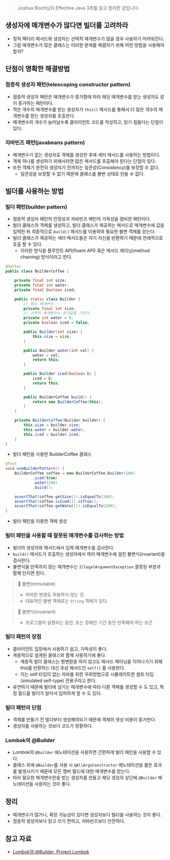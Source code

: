 > Joshua Bloch님의 Effective Java 3/E를 읽고 정리한 글입니다.
>

## 생성자에 매개변수가 많다면 빌더를 고려하라

- 정적 팩터리 메서드와 생성자는 선택적 매개변수가 많을 경우 사용하기 어려워진다.
- 그럼 매개변수가 많은 클래스는 이러한 문제를 해결하기 위해 어떤 방법을 사용해야 할까?

## 단점이 명확한 해결방법

### 점층적 생성자 패턴(telescoping constructor pattern)

- 점층적 생성자 패턴은 매개변수가 증가함에 따라 해당 매개변수를 받는 생성자도 같이 증가하는 패턴이다.
- 적은 개수의 매개변수를 받는 생성자가 `this()` 메서드를 통해서 더 많은 개수의 매개변수를 받는 생성자를 호출한다.
- 매개변수의 개수가 늘어날수록 클라이언트 코드를 작성하고, 읽기 힘들다는 단점이 있다.

### 자바빈즈 패턴(javabeans pattern)

- 매개변수가 없는 생성자로 객체를 생성한 후에 세터 메서드를 사용하는 방법이다.
- 객체 하나를 생성하기 위해서라면 많은 메서드를 호출해야 된다는 단점이 있다.
- 또한 객체가 완전히 생성되기 전까지는 일관성(Consistency)를 보장할 수 없다.
    - 일관성을 보장할 수 없기 때문에 클래스를 불변 상태로 만들 수 없다.
    

## 빌더를 사용하는 방법

### 빌더 패턴(builder pattern)

- 점층적 생성자 패턴의 안정성과 자바빈즈 패턴의 가독성을 겸비한 패턴이다.
- 빌더 클래스의 객체를 생성하고, 빌더 클래스가 제공하는 메서드로 매개변수에 값을 입력한 뒤 최종적으로 `build()` 메서드를 이용하여 필요한 불변 객체를 얻는다.
- 빌더 클래스가 제공하는 세터 메서드들은 자기 자신을 반환하기 때문에 연쇄적으로 호출 할 수 있다.
    - 이러한 방식을 플루언트 API(fluent API) 혹은 메서드 체이닝(method chaining) 방식이라고 한다.

```java
@Getter
public class BuilderCoffee {

    private final int size;
    private final int water;
    private final boolean iced;

    public static class Builder {
        // 필수 매개변수
        private final int size;
        // 선택적 매개변수는 초기값을 가진다.
        private int water = 0;
        private boolean iced = false;

        public Builder(int size) {
            this.size = size;
        }

        public Builder water(int val) {
            water = val;
            return this;
        }

        public Builder iced(boolean b) {
            iced = b;
            return this;
        }

        public BuilderCoffee build() {
            return new BuilderCoffee(this);
        }
    }

    private BuilderCoffee(Builder builder) {
        this.size = builder.size;
        this.water = builder.water;
        this.iced = builder.iced;
    }
}
```

- 빌더 패턴을 사용한 BuilderCoffee 클래스

```java
@Test
void useBuilderPattern() {
    BuilderCoffee coffee = new BuilderCoffee.Builder(100)
            .iced(true)
            .water(200)
            .build();

    assertThat(coffee.getSize()).isEqualTo(100);
    assertThat(coffee.isIced()).isTrue();
    assertThat(coffee.getWater()).isEqualTo(200);
}
```

- 빌터 패턴을 이용한 객체 생성

### 빌터 패턴을 사용할 때 잘못된 매개변수를 검사하는 방법

- 빌더의 생성자와 메서드에서 입력 매개변수를 검사한다.
- `build()` 메서드가 호출하는 생성자에서 여러 매개변수에 걸친 불변식(invariant)을 검사한다.
- 불변식을 만족하지 않는 매개변수는 `IllegalArgumentException` 잘못된 부분과 함께 던지면 된다.

> 📌 불변(immutable)
> 
> - 어떠한 변경도 허용하지 않는 것.
> - 대표적인 불변 객체로는 `String` 객체가 있다.

> 📌 불변식(invariant)
> 
> - 프로그램이 실행되는 동안, 또는 정해진 기간 동안 만족해야 하는 조건

### 빌더 패턴의 장점

- 클라이언트 입장에서 사용하기 쉽고, 가독성이 좋다.
- 계층적으로 설계된 클래스와 함께 사용하기에 좋다.
    - 계층적 빌더 클래스는 형변환을 하지 않고도 메서드 체이닝을 이어나가기 위해 this를 반환하는 대신 추상 메서드인 `self()` 를 사용한다.
    - 이는 self 타입이 없는 자바를 위한 우회방법으로 시뮬레이트한 셀프 타입(simulated self-type) 관용구라고 한다.
- 유연하기 때문에 빌더에 넘기는 매개변수에 따라 다른 객체를 생성할 수 도 있고, 특정 필드를 빌더가 알아서 입력하게 할 수 도 있다.

### 빌더 패턴의 단점

- 객체를 만들기 전 빌더부터 생성해야되기 때문에 객체의 생성 비용이 증가한다.
- 생성자를 사용하는 것보다 코드가 장황하다.

### Lombok의 @Builder

- Lombok의 `@Builder` 애노테이션을 사용하면 간편하게 빌더 패턴을 사용할 수 있다.
- 클래스 위에 `@Builder`를 사용 시 `@AllArgsConstructor` 애노테이션을 붙은 효과를 발생시키기 때문에 모든 멤버 필드에 대한 매개변수를 받는다.
- 따라 필요한 매개변수만을 받는 생성자를 만들고 해당 생성자 상단에 `@Builder` 애노테이션을 사용하는 것이 좋다.

## 정리

- 매개변수가 많거나, 확장 가능성이 있다면 생성자보다 빌더를 사용하는 것이 좋다.
- 점층적 생성자보다 읽고 쓰기 편하고, 자바빈즈보다 안전하다.

## 참고 자료

- [Lombok의 @Builder, Project Lombok](https://projectlombok.org/features/Builder)